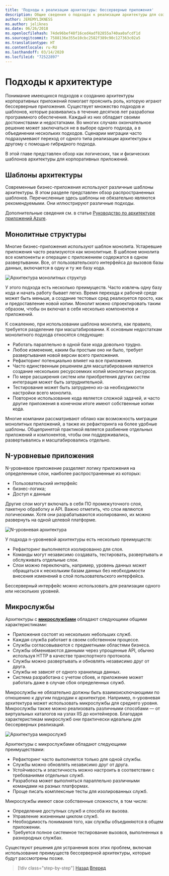 ```yaml
---
title: 'Подходы к реализации архитектуры: бессерверные приложения'
description: Общие сведения о подходах к реализации архитектуры для создания облачных корпоративных приложений — от n-уровневой архитектуры до бессерверных решений.
author: JEREMYLIKNESS
ms.author: jeliknes
ms.date: 06/26/2018
ms.openlocfilehash: 74de96bef48f16ced4adf82855a740aa0afcdf1d
ms.sourcegitcommit: 7588136e355e10cbc2582f389c90c127363c02a5
ms.translationtype: HT
ms.contentlocale: ru-RU
ms.lasthandoff: 03/14/2020
ms.locfileid: "72522897"
---
```

# <a name="architecture-approaches"></a>Подходы к архитектуре

Понимание имеющихся подходов к созданию архитектуры корпоративных приложений помогает прояснить роль, которую играют бессерверные приложения. Существует множество подходов и шаблонов, которые развивались в течение десятков лет разработки программного обеспечения. Каждый из них обладает своими достоинствами и недостатками. Во многих случаях окончательное решение может заключаться не в выборе одного подхода, а в объединении нескольких подходов. Сценарии миграции часто подразумевают переход от одного типа реализации архитектуры к другому с помощью гибридного подхода.

В этой главе представлен обзор как логических, так и физических шаблонов архитектуры для корпоративных приложений.

## <a name="architecture-patterns"></a>Шаблоны архитектуры

Современные бизнес-приложения используют различные шаблоны архитектуры. В этом разделе представлен обзор распространенных шаблонов. Перечисленные здесь шаблоны не обязательно являются рекомендуемыми. Они иллюстрируют различные подходы.

Дополнительные сведения см. в статье [Руководство по архитектуре приложений Azure](https://docs.microsoft.com/azure/architecture/guide/).

## <a name="monoliths"></a>Монолитные структуры

Многие бизнес-приложения используют шаблон монолита. Устаревшие приложения часто реализуются как монолитные. В шаблоне монолита все компоненты и операции с приложением содержатся в одном развертывании. Все, от пользовательского интерфейса до вызовов базы данных, включается в одну и ту же базу кода.

![Архитектура монолитных структур](./media/monolith-architecture.png)

У этого подхода есть несколько преимуществ. Часто извлечь одну базу кода и начать работу бывает легко. Время перехода к рабочей среде может быть меньше, а создание тестовых сред реализуется просто, как и предоставление новой копии. Монолит можно спроектировать таким образом, чтобы он включал в себя несколько компонентов и приложений.

К сожалению, при использовании шаблона монолита, как правило, требуется разделение при масштабировании. К основным недостаткам монолитного подхода относятся следующие:

- Работать параллельно в одной базе кода довольно трудно.
- Любое изменение, каким бы простым оно ни было, требует развертывания новой версии всего приложения.
- Рефакторинг потенциально влияет на все приложение.
- Часто единственным решением для масштабирования является создание нескольких ресурсоемких копий монолитных ресурсов.
- По мере расширения систем или приобретения других систем интеграция может быть затруднительной.
- Тестирование может быть затруднено из-за необходимости настройки всего монолита.
- Повторное использование кода является сложной задачей, и часто другие приложения в конечном итоге имеют собственные копии кода.

Многие компании рассматривают облако как возможность миграции монолитных приложений, а также их рефакторинга на более удобные шаблоны. Общепринятой практикой является разбиение отдельных приложений и компонентов, чтобы они поддерживались, развертывались и масштабировались отдельно.

## <a name="n-layer-applications"></a>N-уровневые приложения

N-уровневое приложение разделяет логику приложения на определенные слои, наиболее распространенные из которых:

- Пользовательский интерфейс
- бизнес-логика;
- Доступ к данным

Другие слои могут включать в себя ПО промежуточного слоя, пакетную обработку и API. Важно отметить, что слои являются логическими. Хотя они разрабатываются изолированно, их можно развернуть на одной целевой платформе.

![N-уровневая архитектура](./media/n-layer-architecture.png)

У подхода n-уровневой архитектуры есть несколько преимуществ:

- Рефакторинг выполняется изолированно для слоя.
- Команды могут независимо создавать, тестировать, развертывать и обслуживать отдельные слои.
- Слои можно переключать, например, уровень данных может обращаться к нескольким базам данных без необходимости внесения изменений в слой пользовательского интерфейса.

Бессерверный интерфейс можно использовать для реализации одного или нескольких уровней.

## <a name="microservices"></a>Микрослужбы

Архитектуры с **[микрослужбами](https://docs.microsoft.com/azure/architecture/guide/architecture-styles/microservices)** обладают следующими общими характеристиками:

- Приложения состоят из нескольких небольших служб.
- Каждая служба работает в своем собственном процессе.
- Службы согласовываются с предметными областями бизнеса.
- Службы обмениваются данными через упрощенные API, обычно используя HTTP в качестве транспортного протокола.
- Службы можно развертывать и обновлять независимо друг от друга.
- Службы не зависят от одного хранилища данных.
- Система разработана с учетом сбоев, и приложение может работать даже в случае сбоя определенных служб.

Микрослужбы не обязательно должны быть взаимоисключающими по отношению к другим подходам к архитектуре. Например, n-уровневая архитектура может использовать микрослужбы для среднего уровня. Микрослужбы также можно реализовать различными способами — от виртуальных каталогов на узлах IIS до контейнеров. Благодаря характеристикам микрослужб они практически идеальны для бессерверных реализаций.

![Архитектура микрослужб](./media/microservices-architecture.png)

Архитектуры с микрослужбами обладают следующими преимуществами:

- Рефакторинг часто выполняется только для одной службы.
- Службы можно обновлять независимо друг от друга.
- Устойчивость и эластичность можно настроить в соответствии с требованиями отдельных служб.
- Разработка может выполняться параллельно различными командами на разных платформах.
- Проще писать комплексные тесты для изолированных служб.

Микрослужбы имеют свои собственные сложности, в том числе:

- Определение доступных служб и способа их вызова.
- Управление жизненным циклом служб.
- Необходимость понимания того, как службы объединяются в общем приложении.
- Требуется полное системное тестирование вызовов, выполненных в разнородных службах.

Существуют решения для устранения всех этих проблем, включая использование преимуществ бессерверной архитектуры, которые будут рассмотрены позже.

>[!div class="step-by-step"]
>[Назад](index.md)
>[Вперед](architecture-deployment-approaches.md)
